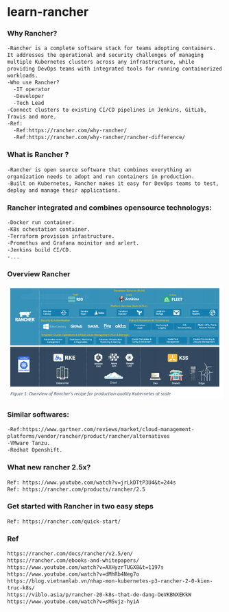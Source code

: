 # learn-rancher

### Why Rancher?
    -Rancher is a complete software stack for teams adopting containers. It addresses the operational and security challenges of managing multiple Kubernetes clusters across any infrastructure, while providing DevOps teams with integrated tools for running containerized workloads.
    -Who use Rancher?
      -IT operator
      -Developer
      -Tech Lead
    -Connect clusters to existing CI/CD pipelines in Jenkins, GitLab, Travis and more.
    -Ref:
      -Ref:https://rancher.com/why-rancher/
      -Ref:https://rancher.com/why-rancher/rancher-difference/

### What is Rancher ?
    -Rancher is open source software that combines everything an organization needs to adopt and run containers in production. 
    -Built on Kubernetes, Rancher makes it easy for DevOps teams to test, deploy and manage their applications.

### Rancher integrated and combines opensource technologys:
    -Docker run container.
    -K8s ochestation container.
    -Terraform provision infastructure.
    -Promethus and Grafana moinitor and arlert.
    -Jenkins build CI/CD.
    -...    

### Overview Rancher
<p align="center"><img src="https://github.com/hieunt84/learn-k8s/blob/master/rancher/images/overview-ancher.PNG" /></p>
    
### Similar softwares:
    -Ref:https://www.gartner.com/reviews/market/cloud-management-platforms/vendor/rancher/product/rancher/alternatives
    -VMware Tanzu.
    -Redhat Openshift.

### What new rancher 2.5x?
    Ref: https://www.youtube.com/watch?v=jrLkDTtP3U4&t=244s
    Ref: https://rancher.com/products/rancher/2.5

### Get started with Rancher in two easy steps
    Ref: https://rancher.com/quick-start/
    
### Ref
    https://rancher.com/docs/rancher/v2.5/en/
    https://rancher.com/ebooks-and-whitepapers/
    https://www.youtube.com/watch?v=AXHyzrTUGX8&t=1197s
    https://www.youtube.com/watch?v=dMhRb4Neg7o
    https://blog.vietnamlab.vn/nhap-mon-kubernetes-p3-rancher-2-0-kien-truc-k8s/
    https://viblo.asia/p/rancher-20-k8s-that-de-dang-OeVKBNXEKkW
    https://www.youtube.com/watch?v=sMSvjz-hyiA
